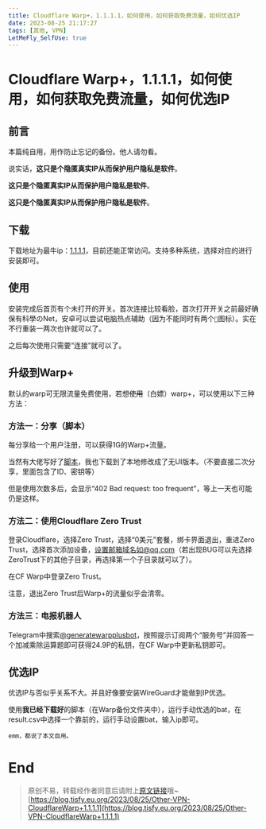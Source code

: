 ```yaml
---
title: Cloudflare Warp+，1.1.1.1，如何使用，如何获取免费流量，如何优选IP
date: 2023-08-25 21:17:27
tags: [其他, VPN]
LetMeFly_SelfUse: true
---
```


# Cloudflare Warp+，1.1.1.1，如何使用，如何获取免费流量，如何优选IP

## 前言

本篇纯自用，用作防止忘记的备份。他人请勿看。

说实话，**这只是个隐匿真实IP从而保护用户隐私是软件**。

**这只是个隐匿真实IP从而保护用户隐私是软件**。

**这只是个隐匿真实IP从而保护用户隐私是软件**。

## 下载

下载地址为最牛ip：[1.1.1.1](https://1.1.1.1/)，目前还能正常访问。支持多种系统，选择对应的进行安装即可。

## 使用

安装完成后首页有个未打开的开关。首次连接比较看脸，首次打开开关之前最好确保有科學のNet，安卓可以尝试电脑热点辅助（因为不能同时有两个```🔑```图标）。实在不行重装一两次也许就可以了。

之后每次使用只需要“连接”就可以了。

## 升级到Warp+

默认的warp可无限流量免费使用，若想<del>使用</del>（白嫖）warp+，可以使用以下三种方法：

### 方法一：分享（脚本）

每分享给一个用户注册，可以获得1G的Warp+流量。

当然有大佬写好了[脚本](https://huggingface.co/spaces/Aristore/Warp/tree/main)，我也下载到了本地修改成了无UI版本。（不要直接二次分享，里面包含了ID、密钥等）

但是使用次数多后，会显示“402 Bad request: too frequent”，等上一天也可能仍是这样。

### 方法二：使用Cloudflare Zero Trust

登录Cloudflare，选择Zero Trust，选择“0美元”套餐，绑卡界面退出，重进Zero Trust，选择首次添加设备，设置邮箱域名如@qq.com（若出现BUG可以先选择ZeroTrust下的其他子目录，再选择第一个子目录就可以了）。

在CF Warp中登录Zero Trust。

注意，退出Zero Trust后Warp+的流量似乎会清零。

### 方法三：电报机器人

Telegram中搜索[@generatewarpplusbot](https://t.me/generatewarpplusbot)，按照提示订阅两个“服务号”并回答一个加减乘除运算题即可获得24.9P的私钥，在CF Warp中更新私钥即可。

## 优选IP

优选IP与否似乎关系不大。并且好像要安装WireGuard才能做到IP优选。

使用**我已经下载好**的脚本（在Warp备份文件夹中），运行手动优选的bat，在result.csv中选择一个靠前的，运行手动设置bat，输入ip即可。

```
emm，都说了本文自用。
```

# End

<script>alert('一个保护互联网隐私的软件<br />本文仅自用');</script>

> 原创不易，转载经作者同意后请附上[原文链接](https://blog.tisfy.eu.org/2023/08/25/Other-VPN-CloudflareWarp+1.1.1.1)哦~
> [https://blog.tisfy.eu.org/2023/08/25/Other-VPN-CloudflareWarp+1.1.1.1](https://blog.tisfy.eu.org/2023/08/25/Other-VPN-CloudflareWarp+1.1.1.1)
